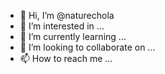 - 👋 Hi, I’m @naturechola
- 👀 I’m interested in ...
- 🌱 I’m currently learning ...
- 💞️ I’m looking to collaborate on ...
- 📫 How to reach me ...

<!---
naturechola/naturechola is a ✨ special ✨ repository because its `README.md` (this file) appears on your GitHub profile.
You can click the Preview link to take a look at your changes.
--->

